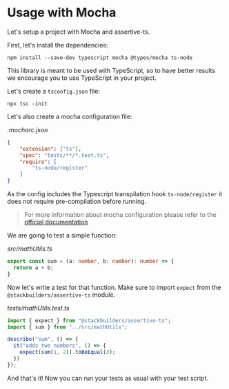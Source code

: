 # Usage with Mocha

Let's setup a project with Mocha and assertive-ts.

First, let's install the dependencies:
```
npm install --save-dev typescript mocha @types/mocha ts-node
```

This library is meant to be used with TypeScript, so to have better results we encourage you to use TypeScript in your project. 

Let's create a `tsconfig.json` file:
```
npx tsc -init
```

Let's also create a mocha configuration file:

*.mocharc.json*
```json
{
    "extension": ["ts"],
    "spec": "tests/**/*.test.ts",
    "require": [
        "ts-node/register"
    ]
}
```
As the config includes the Typescript transpilation hook `ts-node/register` it does not require pre-compilation before running.

>For more information about mocha configuration please refer to the [official documentation](https://mochajs.org/#configuring-mocha-nodejs)

We are going to test a simple function:

*src/mathUtils.ts*
```typescript
export const sum = (a: number, b: number): number => {
  return a + b;
}
```

Now let's write a test for that function. Make sure to import `expect` from the `@stackbuilders/assertive-ts` module.

*tests/mathUtils.test.ts*
```typescript
import { expect } from "@stackbuilders/assertive-ts";
import { sum } from "../src/mathUtils";

describe("sum", () => {
  it("adds two numbers", () => {
    expect(sum(1, 2)).toBeEqual(3);
  })
});
```

And that's it! Now you can run your tests as usual with your test script.